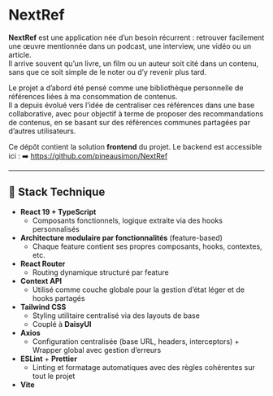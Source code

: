 # NextRef

**NextRef** est une application née d’un besoin récurrent : retrouver facilement une œuvre mentionnée dans un podcast, une interview, une vidéo ou un article.  
Il arrive souvent qu’un livre, un film ou un auteur soit cité dans un contenu, sans que ce soit simple de le noter ou d’y revenir plus tard.  

Le projet a d’abord été pensé comme une bibliothèque personnelle de références liées à ma consommation de contenus.  
Il a depuis évolué vers l’idée de centraliser ces références dans une base collaborative, avec pour objectif à terme de proposer des recommandations de contenus, en se basant sur des références communes partagées par d’autres utilisateurs. 

Ce dépôt contient la solution **frontend** du projet. Le backend est accessible ici : ➡️ https://github.com/pineausimon/NextRef

---

## 🧱 Stack Technique

- **React 19 + TypeScript**
  - Composants fonctionnels, logique extraite via des hooks personnalisés
- **Architecture modulaire par fonctionnalités** (feature-based)
  - Chaque feature contient ses propres composants, hooks, contextes, etc.
- **React Router**
  - Routing dynamique structuré par feature
- **Context API**
  - Utilisé comme couche globale pour la gestion d’état léger et de hooks partagés
- **Tailwind CSS**
  - Styling utilitaire centralisé via des layouts de base
  - Couplé à **DaisyUI**
- **Axios**
  - Configuration centralisée (base URL, headers, interceptors) + Wrapper global avec gestion d’erreurs
- **ESLint** + **Prettier**
  - Linting et formatage automatiques avec des règles cohérentes sur tout le projet
- **Vite**
